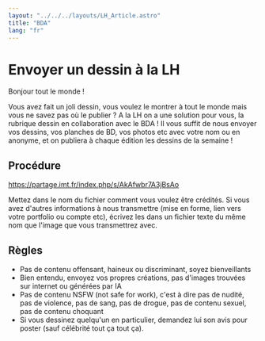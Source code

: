 ```yaml
---
layout: "../../../layouts/LH_Article.astro"
title: "BDA"
lang: "fr"
---
```


# Envoyer un dessin à la LH
Bonjour tout le monde ! 

Vous avez fait un joli dessin, vous voulez le montrer à tout le monde mais vous ne savez pas où le publier ? A la LH on a une solution pour vous, la rubrique dessin en collaboration avec le BDA ! Il vous suffit de nous envoyer vos dessins, vos planches de BD, vos photos etc avec votre nom ou en anonyme, et on publiera à chaque édition les dessins de la semaine !

## Procédure

https://partage.imt.fr/index.php/s/AkAfwbr7A3jBsAo

Mettez dans le nom du fichier comment vous voulez être crédités. Si vous avez d'autres informations à nous transmettre (mise en forme, lien vers votre portfolio ou compte etc), écrivez les dans un fichier texte du même nom que l'image que vous transmettrez avec.

## Règles

- Pas de contenu offensant, haineux ou discriminant, soyez bienveillants
- Bien entendu, envoyez vos propres créations, pas d'images trouvées sur internet ou générées par IA
- Pas de contenu NSFW (not safe for work), c'est à dire pas de nudité, pas de violence, pas de sang, pas de drogue, pas de contenu sexuel, pas de contenu choquant
- Si vous dessinez quelqu'un en particulier, demandez lui son avis pour poster (sauf célébrité tout ça tout ça).